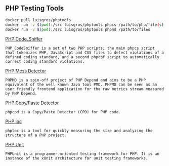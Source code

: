## PHP Testing Tools

```sh
docker pull luisgros/phptools
docker run -v $(pwd):/src luisgros/phptools phpcs /path/to/php/file(s) --standard=psr2
docker run -v $(pwd):/src luisgros/phptools phpmd /path/to/files
```

[PHP Code_Sniffer](https://github.com/squizlabs/PHP_CodeSniffer)

`
PHP_CodeSniffer is a set of two PHP scripts; the main phpcs script that tokenizes PHP, JavaScript and CSS files to detect violations of a defined coding standard, and a second phpcbf script to automatically correct coding standard violations.
`

[PHP Mess Detector](https://github.com/phpmd/phpmd)

`
PHPMD is a spin-off project of PHP Depend and aims to be a PHP equivalent of the well known Java tool PMD. PHPMD can be seen as an user friendly frontend application for the raw metrics stream measured by PHP Depend.
`

[PHP Copy/Paste Detector](https://github.com/sebastianbergmann/phpcpd)

`
phpcpd is a Copy/Paste Detector (CPD) for PHP code.
`

[PHP loc](https://github.com/sebastianbergmann/phploc)

`
phploc is a tool for quickly measuring the size and analyzing the structure of a PHP project.
`

[PHP Unit](https://github.com/sebastianbergmann/phpunit)

`
PHPUnit is a programmer-oriented testing framework for PHP. It is an instance of the xUnit architecture for unit testing frameworks.
`
